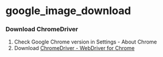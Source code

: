 # google_image_download

### Download ChromeDriver
1. Check Google Chrome version in Settings - About Chrome
2. Download [ChromeDriver - WebDriver for Chrome](https://chromedriver.chromium.org/downloads)

